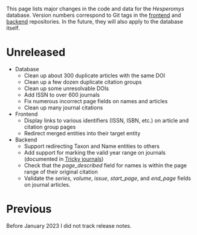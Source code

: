 This page lists major changes in the code and data for the _Hesperomys_ database.
Version numbers correspond to Git tags in the
[frontend](https://github.com/JelleZijlstra/hesperomys/) and
[backend](https://github.com/JelleZijlstra/taxonomy/) repositories. In the future,
they will also apply to the database itself.

# Unreleased

- Database
    - Clean up about 300 duplicate articles with the same DOI
    - Clean up a few dozen duplicate citation groups
    - Clean up some unresolvable DOIs
    - Add ISSN to over 600 journals
    - Fix numerous incorrect page fields on names and articles
    - Clean up many journal citations
- Frontend
    - Display links to various identifiers (ISSN, ISBN, etc.) on
      article and citation group pages
    - Redirect merged entities into their target entity
- Backend
    - Support redirecting Taxon and Name entities to others
    - Add support for marking the valid year range on journals
      (documented in [Tricky journals](/docs/tricky-journals))
    - Check that the *page_described* field for names is within
      the page range of their original citation
    - Validate the *series*, *volume*, *issue*, *start_page*,
      and *end_page* fields on journal articles.

# Previous

Before January 2023 I did not track release notes.
